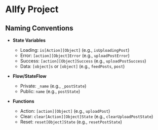 # Allfy Project

## Naming Conventions

- **State Variables**
    - Loading: `is[Action][Object]` (e.g., `isUploadingPost`)
    - Error: `[action][Object]Error` (e.g., `uploadPostError`)
    - Success: `[action][Object]Success` (e.g., `uploadPostSuccess`)
    - Data: `[object]s` or `[object]` (e.g., `feedPosts`, `post`)

- **Flow/StateFlow**
    - Private: `_name` (e.g., `_postState`)
    - Public: `name` (e.g., `postState`)

- **Functions**
    - Action: `[action][Object]` (e.g., `uploadPost`)
    - Clear: `clear[Action][Object]State` (e.g., `clearUploadPostState`)
    - Reset: `reset[Object]State` (e.g., `resetPostState`)
